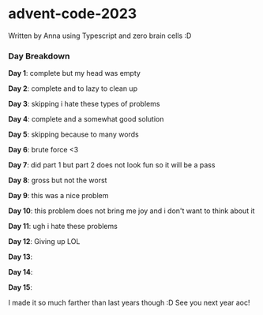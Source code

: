 # advent-code-2023

Written by Anna using Typescript and zero brain cells :D

### Day Breakdown


**Day 1**: complete but my head was empty

**Day 2**: complete and to lazy to clean up

**Day 3**: skipping i hate these types of problems

**Day 4**: complete and a somewhat good solution

**Day 5**: skipping because to many words 

**Day 6**: brute force <3

**Day 7**: did part 1 but part 2 does not look fun so it will be a pass

**Day 8**: gross but not the worst

**Day 9**: this was a nice problem 

**Day 10**: this problem does not bring me joy and i don't want to think about it

**Day 11**: ugh i hate these problems 

**Day 12**: Giving up LOL 

**Day 13**: 

**Day 14**:

**Day 15**: 

I made it so much farther than last years though :D See you next year aoc!